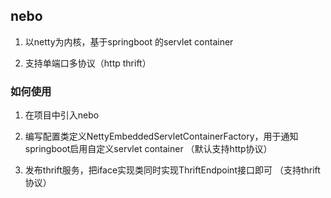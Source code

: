 ## nebo ##
1. 以netty为内核，基于springboot 的servlet container

2. 支持单端口多协议（http thrift）

### 如何使用  ###
1. 在项目中引入nebo

2. 编写配置类定义NettyEmbeddedServletContainerFactory，用于通知springboot启用自定义servlet container （默认支持http协议）

3. 发布thrift服务，把iface实现类同时实现ThriftEndpoint接口即可 （支持thrift协议）

